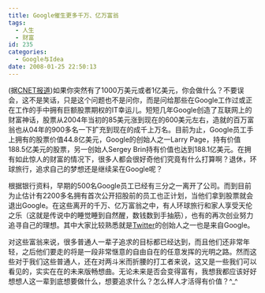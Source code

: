 ```yaml
---
title: Google催生更多千万、亿万富翁
tags:
  - 人生
  - 财富
id: 235
categories:
  - Google与Idea
date: 2008-01-25 22:50:13
---
```


(据[CNET报道](http://www.news.com/Life-after-Google%2C-with-millions/2100-1030_3-6226900.html?tag=st.num))如果你突然有了1000万美元或者1亿美元，你会做什么？不要误会，这不是笑话，只是这个问题也不是问你，而是问给那些在Google工作过或正在工作的手中拥有巨额股票期权的IT幸运儿。短短几年Google创造了互联网上的财富神话，股票从2004年当初的85美元涨到现在的600美元左右，造就的百万富翁也从04年的900多名一下扩充到现在的成千上万名。目前为止，Google员工手上拥有的股票价值44.8亿美元，Google的创始人之一Larry Page，持有价值188.5亿美元的股票，另一创始人Sergey Brin持有价值也达到188.1亿美元。在拥有如此惊人的财富的情况下，很多人都会很好奇他们究竟有什么打算啊？退休，环球旅行，追求自己的梦想还是继续呆在Google呢？

根据银行资料，早期的500名Google员工已经有三分之一离开了公司。而到目前为止估计有2200多名拥有首次公开招股前的员工也正计划，当他们拿到股票就会退出Google。在这些离开的千万、亿万富翁之中，有人环球旅行和家人享受天伦之乐（这就是传说中的睡觉睡到自然醒，数钱数到手抽筋），也有的再次创业努力追寻自己的理想。其中大家比较熟悉就是[Twitter](http://twitter.com/)的创始人之一也是来自Google。

对这些富翁来说，很多普通人一辈子追求的目标都已经达到，而且他们还非常年轻，之后他们要走的将是一段非常惬意的自由自在的任意发挥的光明之路。然而这些对于我们这些普通人，还在对两斗米而折腰的打工者来说，这又是一些我们可以看见的，实实在在的未来版畅想曲。无论未来是否会变得富有，我想我都应该好好想想人这一辈到底想要做什么，想要追求什么？怎么样人才活得有价值？^_^